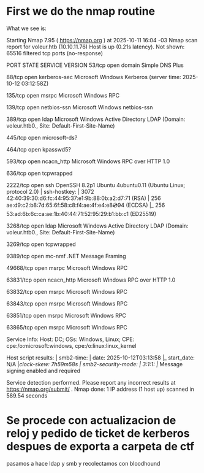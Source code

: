 # First we do the nmap routine
What we see is: 

Starting Nmap 7.95 ( https://nmap.org ) at 2025-10-11 16:04 -03
Nmap scan report for voleur.htb (10.10.11.76)
Host is up (0.21s latency).
Not shown: 65516 filtered tcp ports (no-response)

PORT      STATE SERVICE       VERSION
53/tcp    open  domain        Simple DNS Plus

88/tcp    open  kerberos-sec  Microsoft Windows Kerberos (server time: 2025-10-12 03:12:58Z)

135/tcp   open  msrpc         Microsoft Windows RPC

139/tcp   open  netbios-ssn   Microsoft Windows netbios-ssn

389/tcp   open  ldap          Microsoft Windows Active Directory LDAP (Domain: voleur.htb0., Site: Default-First-Site-Name)

445/tcp   open  microsoft-ds?

464/tcp   open  kpasswd5?

593/tcp   open  ncacn_http    Microsoft Windows RPC over HTTP 1.0

636/tcp   open  tcpwrapped

2222/tcp  open  ssh           OpenSSH 8.2p1 Ubuntu 4ubuntu0.11 (Ubuntu Linux; protocol 2.0)
| ssh-hostkey: 
|   3072 42:40:39:30:d6:fc:44:95:37:e1:9b:88:0b:a2:d7:71 (RSA)
|   256 ae:d9:c2:b8:7d:65:6f:58:c8:f4:ae:4f:e4:e8:cd:94 (ECDSA)
|_  256 53:ad:6b:6c:ca:ae:1b:40:44:71:52:95:29:b1:bb:c1 (ED25519)

3268/tcp  open  ldap          Microsoft Windows Active Directory LDAP (Domain: voleur.htb0., Site: Default-First-Site-Name)

3269/tcp  open  tcpwrapped

9389/tcp  open  mc-nmf        .NET Message Framing

49668/tcp open  msrpc         Microsoft Windows RPC

63831/tcp open  ncacn_http    Microsoft Windows RPC over HTTP 1.0

63832/tcp open  msrpc         Microsoft Windows RPC

63843/tcp open  msrpc         Microsoft Windows RPC

63851/tcp open  msrpc         Microsoft Windows RPC

63865/tcp open  msrpc         Microsoft Windows RPC

Service Info: Host: DC; OSs: Windows, Linux; CPE: cpe:/o:microsoft:windows, cpe:/o:linux:linux_kernel

Host script results:
| smb2-time: 
|   date: 2025-10-12T03:13:58
|_  start_date: N/A
|_clock-skew: 7h59m58s
| smb2-security-mode: 
|   3:1:1: 
|_    Message signing enabled and required

Service detection performed. Please report any incorrect results at https://nmap.org/submit/ .
Nmap done: 1 IP address (1 host up) scanned in 589.54 seconds

# Se procede con actualizacion de reloj y pedido de ticket de kerberos despues de exporta a carpeta de ctf
pasamos a hace ldap y smb y recolectamos con bloodhound
